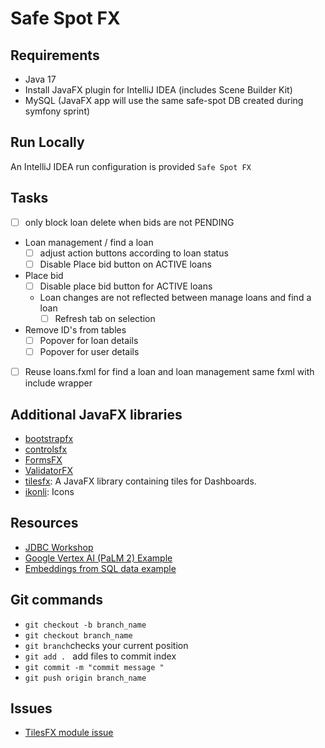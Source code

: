 # Safe Spot FX
## Requirements
- Java 17
- Install JavaFX plugin for IntelliJ IDEA (includes Scene Builder Kit)
- MySQL (JavaFX app will use the same safe-spot DB created during symfony sprint)

## Run Locally
An IntelliJ IDEA run configuration is provided `Safe Spot FX`

## Tasks
- [ ] only block loan delete when bids are not PENDING 
- Loan management / find a loan
  - [ ] adjust action buttons according to loan status
  - [ ] Disable Place bid button on ACTIVE loans
- Place bid
  - [ ] Disable place bid button for ACTIVE loans
  - Loan changes are not reflected between manage loans and find a loan
    - [ ] Refresh tab on selection
- Remove ID's from tables
  - [ ] Popover for loan details
  - [ ] Popover for user details
- [ ] Reuse loans.fxml for find a loan and loan management same fxml with include wrapper

## Additional JavaFX libraries
- [bootstrapfx](https://github.com/kordamp/bootstrapfx)
- [controlsfx](https://controlsfx.github.io)
- [FormsFX](https://github.com/dlsc-software-consulting-gmbh/FormsFX/)
- [ValidatorFX](https://github.com/effad/ValidatorFX)
- [tilesfx](https://github.com/HanSolo/tilesfx): A JavaFX library containing tiles for Dashboards.
- [ikonli](https://kordamp.org/ikonli/#_introduction): Icons
## Resources
- [JDBC Workshop](https://gitlab.com/mohamed.hosni.isi/workshopjdbc-3a)
- [Google Vertex AI (PaLM 2) Example](https://docs.langchain4j.dev/integrations/language-models/google-palm/)
- [Embeddings from SQL data example](https://github.com/langchain4j/langchain4j-examples/blob/main/rag-examples/src/main/java/_3_advanced/_05_Advanced_RAG_with_Metadata_Filtering_Examples.java) 

## Git commands
- ``git checkout -b branch_name``
- ``git checkout branch_name``
- ``git branch``checks your current position
- ``git add . `` add files to commit index
- ``git commit -m "commit message " ``
- ``git push origin branch_name``

## Issues
- [TilesFX module issue](https://stackoverflow.com/questions/75250066/javafx-missing-eu-hansolo-module)